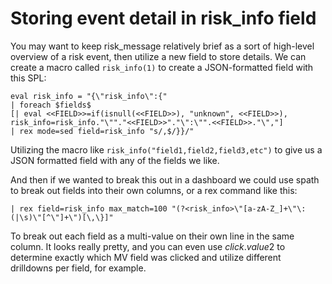 # Storing event detail in risk_info field
You may want to keep risk_message relatively brief as a sort of high-level overview of a risk event, then utilize a new field to store details. We can create a macro called `risk_info(1)` to create a JSON-formatted field with this SPL:

```
eval risk_info = "{\"risk_info\":{" 
| foreach $fields$ 
[| eval <<FIELD>>=if(isnull(<<FIELD>>), "unknown", <<FIELD>>), risk_info=risk_info."\""."<<FIELD>>"."\":\"".<<FIELD>>."\","]
| rex mode=sed field=risk_info "s/,$/}}/"
```

Utilizing the macro like `risk_info("field1,field2,field3,etc")` to give us a JSON formatted field with any of the fields we like.

And then if we wanted to break this out in a dashboard we could use spath to break out fields into their own columns, or a rex command like this:

```
| rex field=risk_info max_match=100 "(?<risk_info>\"[a-zA-Z_]+\"\:(|\s)\"[^\"]+\")[\,\}]"
```

To break out each field as a multi-value on their own line in the same column. It looks really pretty, and you can even use $click.value2$ to determine exactly which MV field was clicked and utilize different drilldowns per field, for example.
